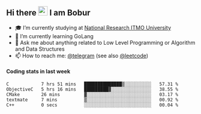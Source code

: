 ## Hi there <img src="https://media.giphy.com/media/hvRJCLFzcasrR4ia7z/giphy.gif" width="25px" height="25px"> I am Bobur

- :mortar_board: I’m currently studying at [National Research ITMO University](https://itmo.ru/)
- :seedling: I’m currently learning GoLang
- :speech_balloon: Ask me about anything related to Low Level Programming or Algorithm and Data Structures
- :mailbox: How to reach me: [@telegram](https://t.me/octoant) (see also [@leetcode](https://leetcode.com/octoant/))    

#### Coding stats in last week

<!--START_SECTION:waka-->

```text
C            7 hrs 51 mins   ██████████████▒░░░░░░░░░░   57.31 %
ObjectiveC   5 hrs 16 mins   █████████▓░░░░░░░░░░░░░░░   38.55 %
CMake        26 mins         ▓░░░░░░░░░░░░░░░░░░░░░░░░   03.17 %
textmate     7 mins          ▒░░░░░░░░░░░░░░░░░░░░░░░░   00.92 %
C++          0 secs          ░░░░░░░░░░░░░░░░░░░░░░░░░   00.04 %
```

<!--END_SECTION:waka-->
